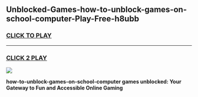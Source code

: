 
## Unblocked-Games-how-to-unblock-games-on-school-computer-Play-Free-h8ubb
<h3>
<a href="https://premium76.site?title=how-to-unblock-games-on-school-computer&ref=21A">CLICK TO PLAY</a></h3>
<hr>

<h3>
<a href="https://premium76.site?title=how-to-unblock-games-on-school-computer&ref=21A">CLICK 2 PLAY</a>
  
</h3>

<a href="https://premium76.site?title=how-to-unblock-games-on-school-computer&ref=21A"><img src="https://clearcache.store/games.png"></a>


**how-to-unblock-games-on-school-computer games unblocked: Your Gateway to Fun and Accessible Online Gaming**

